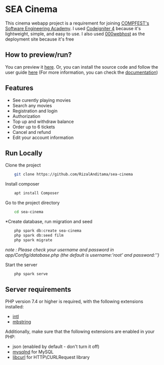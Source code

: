 
# SEA Cinema

This cinema webapp project is a requirement for joining [COMPFEST's Software Engineering Academy](https://www.compfest.id/academy/sea). I used [Codeigniter 4](codeigniter.com) because it's  lightweight, simple, and easy to use. I also used [000webhost](000webhost.com) as the deployment site because it's free


## How to preview/run?
You can preview it [here](http://rizalandit.000webhostapp.com/).
Or, you can install the source code and follow the user guide [here](#run-locally) (For more information, you can check the [documentation](https://codeigniter4.github.io/userguide/))


## Features

- See curently playing movies
- Search any movies
- Registration and login
- Authorization
- Top up and withdraw balance
- Order up to 6 tickets
- Cancel and refund
- Edit your account information


## Run Locally

Clone the project
```bash
    git clone https://github.com/RizalAnditama/sea-cinema
```

Install composer
```bash
    apt install Composer
```

Go to the project directory
```bash
    cd sea-cinema
```

*Create database, run migration and seed
```bash
    php spark db:create sea-cinema
    php spark db:seed film
    php spark migrate
```
*note : Please check your username and password in app/Config/database.php (the default is username:'root' and password:'')*

Start the server
```bash
    php spark serve
```


## Server requirements

PHP version 7.4 or higher is required, with the following extensions installed:

- [intl](http://php.net/manual/en/intl.requirements.php)
- [mbstring](http://php.net/manual/en/mbstring.installation.php)

Additionally, make sure that the following extensions are enabled in your PHP:

- json (enabled by default - don't turn it off)
- [mysqlnd](http://php.net/manual/en/mysqlnd.install.php) for MySQL
- [libcurl](http://php.net/manual/en/curl.requirements.php) for HTTP\CURLRequest library
